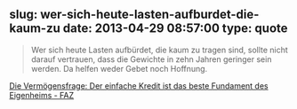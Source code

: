 slug: wer-sich-heute-lasten-aufburdet-die-kaum-zu
date: 2013-04-29 08:57:00
type: quote
---

> Wer sich heute Lasten aufbürdet, die kaum zu tragen sind, sollte nicht darauf vertrauen, dass die Gewichte in zehn Jahren geringer sein werden. Da helfen weder Gebet noch Hoffnung.

[Die Vermögensfrage: Der einfache Kredit ist das beste Fundament des Eigenheims - FAZ](http://www.faz.net/aktuell/finanzen/meine-finanzen/vermoegensfragen/die-vermoegensfrage-der-einfache-kredit-ist-das-beste-fundament-des-eigenheims-12163476.html)
